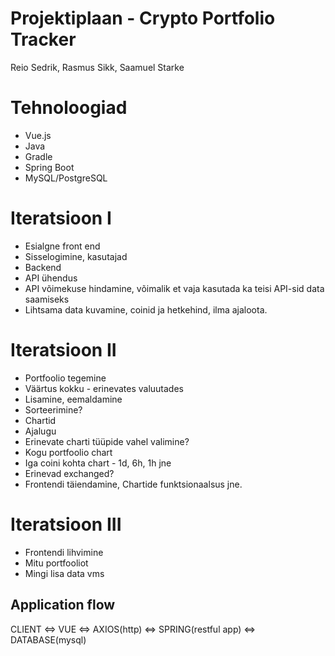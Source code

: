 # Projektiplaan - Crypto Portfolio Tracker
Reio Sedrik,
Rasmus Sikk,
Saamuel Starke

# Tehnoloogiad 
 - Vue.js
 - Java
 - Gradle
 - Spring Boot
 - MySQL/PostgreSQL

# Iteratsioon I
- Esialgne front end
- Sisselogimine, kasutajad
- Backend 
- API ühendus
- API võimekuse hindamine, võimalik et vaja kasutada ka teisi API-sid data saamiseks
- Lihtsama data kuvamine, coinid ja hetkehind, ilma ajaloota.

# Iteratsioon II
- Portfoolio tegemine 
- Väärtus kokku - erinevates valuutades
- Lisamine, eemaldamine
- Sorteerimine?
- Chartid
- Ajalugu
- Erinevate charti tüüpide vahel valimine?
- Kogu portfoolio chart
- Iga coini kohta chart - 1d, 6h, 1h jne
- Erinevad exchanged?
- Frontendi täiendamine, Chartide funktsionaalsus jne.

# Iteratsioon III	
- Frontendi lihvimine
- Mitu portfooliot
- Mingi lisa data vms

## Application flow

CLIENT <=> VUE <=> AXIOS(http) <=> SPRING(restful app) <=> DATABASE(mysql)
